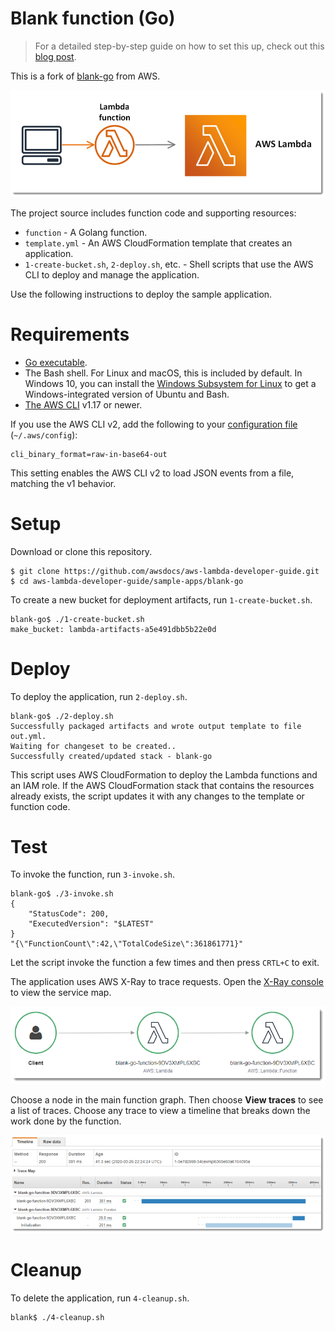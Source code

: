 
# Blank function (Go)

> For a detailed step-by-step guide on how to set this up, check out this [blog post](https://tech.autoscout24.com/blog/posts/go-lambda-on-arm/).

This is a fork of [blank-go](https://github.dev/awsdocs/aws-lambda-developer-guide/tree/main/sample-apps/blank-go) from AWS.

![Architecture](images/sample-blank-go.png)

The project source includes function code and supporting resources:

- `function` - A Golang function.
- `template.yml` - An AWS CloudFormation template that creates an application.
- `1-create-bucket.sh`, `2-deploy.sh`, etc. - Shell scripts that use the AWS CLI to deploy and manage the application.

Use the following instructions to deploy the sample application.

# Requirements
- [Go executable](https://golang.org/dl/).
- The Bash shell. For Linux and macOS, this is included by default. In Windows 10, you can install the [Windows Subsystem for Linux](https://docs.microsoft.com/en-us/windows/wsl/install-win10) to get a Windows-integrated version of Ubuntu and Bash.
- [The AWS CLI](https://docs.aws.amazon.com/cli/latest/userguide/cli-chap-install.html) v1.17 or newer.

If you use the AWS CLI v2, add the following to your [configuration file](https://docs.aws.amazon.com/cli/latest/userguide/cli-configure-files.html) (`~/.aws/config`):

```
cli_binary_format=raw-in-base64-out
```

This setting enables the AWS CLI v2 to load JSON events from a file, matching the v1 behavior.

# Setup
Download or clone this repository.

    $ git clone https://github.com/awsdocs/aws-lambda-developer-guide.git
    $ cd aws-lambda-developer-guide/sample-apps/blank-go

To create a new bucket for deployment artifacts, run `1-create-bucket.sh`.

    blank-go$ ./1-create-bucket.sh
    make_bucket: lambda-artifacts-a5e491dbb5b22e0d

# Deploy

To deploy the application, run `2-deploy.sh`.

    blank-go$ ./2-deploy.sh
    Successfully packaged artifacts and wrote output template to file out.yml.
    Waiting for changeset to be created..
    Successfully created/updated stack - blank-go

This script uses AWS CloudFormation to deploy the Lambda functions and an IAM role. If the AWS CloudFormation stack that contains the resources already exists, the script updates it with any changes to the template or function code.

# Test
To invoke the function, run `3-invoke.sh`.

    blank-go$ ./3-invoke.sh
    {
        "StatusCode": 200,
        "ExecutedVersion": "$LATEST"
    }
    "{\"FunctionCount\":42,\"TotalCodeSize\":361861771}"

Let the script invoke the function a few times and then press `CRTL+C` to exit.

The application uses AWS X-Ray to trace requests. Open the [X-Ray console](https://console.aws.amazon.com/xray/home#/service-map) to view the service map.

![Service Map](images/blank-go-servicemap.png)

Choose a node in the main function graph. Then choose **View traces** to see a list of traces. Choose any trace to view a timeline that breaks down the work done by the function.

![Trace](images/blank-go-trace.png)

# Cleanup
To delete the application, run `4-cleanup.sh`.

    blank$ ./4-cleanup.sh
